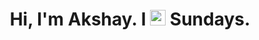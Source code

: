 <h1 align="center">Hi, I'm Akshay. I <img width="25px" height="25px" src="https://user-images.githubusercontent.com/30142553/128421216-7fdd16fb-7730-4297-ada2-62f3102d2e42.gif"> Sundays.</h1>

<!-- ## Stats -->
<!-- <br/>
<a href="https://github.com/BhardwajAkshay/github-readme-activity-graph"><img alt="Activity Graph" src="https://activity-graph.herokuapp.com/graph?username=BhardwajAkshay&bg_color=151515&color=ffffff&line=ffffff&point=FFFFFF&hide_border=true" /></a>
<br/>
 -->
<!-- <p align="center">
<img width="25px" height="35px" src="https://user-images.githubusercontent.com/30142553/128421059-a7e10663-e2d3-4032-995d-c3cf3799bbab.gif">
</p> -->
